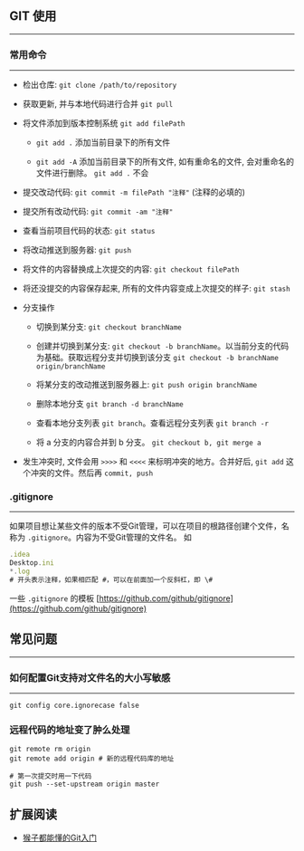 ## GIT 使用

---

### 常用命令

---

- 检出仓库: `git clone /path/to/repository`

- 获取更新, 并与本地代码进行合并 `git pull`

- 将文件添加到版本控制系统 `git add filePath`

  + `git add .` 添加当前目录下的所有文件

  + `git add -A` 添加当前目录下的所有文件, 如有重命名的文件, 会对重命名的文件进行删除。 `git add .` 不会

- 提交改动代码: `git commit -m filePath "注释"` (注释的必填的)

- 提交所有改动代码: `git commit -am "注释"`

- 查看当前项目代码的状态: `git status`

- 将改动推送到服务器: `git push`

- 将文件的内容替换成上次提交的内容: `git checkout filePath`

- 将还没提交的内容保存起来, 所有的文件内容变成上次提交的样子: `git stash`

- 分支操作

  + 切换到某分支: `git checkout branchName`

  + 创建并切换到某分支: `git checkout -b branchName`。以当前分支的代码为基础。获取远程分支并切换到该分支 `git checkout -b branchName origin/branchName`

  + 将某分支的改动推送到服务器上: `git push origin branchName`

  + 删除本地分支 `git branch -d branchName`

  + 查看本地分支列表 `git branch`。查看远程分支列表 `git branch -r`

  + 将 a 分支的内容合并到 b 分支。 `git checkout b, git merge a`

- 发生冲突时, 文件会用 `>>>>` 和 `<<<<` 来标明冲突的地方。合并好后, `git add` 这个冲突的文件。然后再 `commit, push`

### .gitignore

---

如果项目想让某些文件的版本不受Git管理，可以在项目的根路径创建个文件，名称为 `.gitignore`。内容为不受Git管理的文件名。 如

```javascript
.idea
Desktop.ini
*.log
# 开头表示注释，如果相匹配 #，可以在前面加一个反斜杠，即 \#
```

一些 `.gitignore` 的模板 [https://github.com/github/gitignore](https://github.com/github/gitignore)

## 常见问题

---

### 如何配置Git支持对文件名的大小写敏感

---

```shell
git config core.ignorecase false
```

### 远程代码的地址变了肿么处理

```shell
git remote rm origin
git remote add origin # 新的远程代码库的地址

# 第一次提交时用一下代码
git push --set-upstream origin master
```

## 扩展阅读

- [猴子都能懂的Git入门](http://backlogtool.com/git-guide/cn/)

